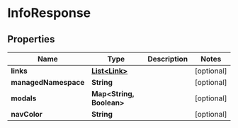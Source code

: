 

# InfoResponse

## Properties

Name | Type | Description | Notes
------------ | ------------- | ------------- | -------------
**links** | [**List&lt;Link&gt;**](Link.md) |  |  [optional]
**managedNamespace** | **String** |  |  [optional]
**modals** | **Map&lt;String, Boolean&gt;** |  |  [optional]
**navColor** | **String** |  |  [optional]



